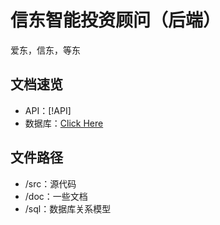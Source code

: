 # 信东智能投资顾问（后端）
爱东，信东，等东
## 文档速览
- API：[!API]
- 数据库：[Click Here](doc/Database.md)
## 文件路径
- /src：源代码
- /doc：一些文档
- /sql：数据库关系模型